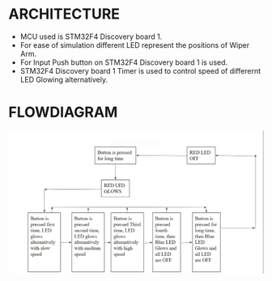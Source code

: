 # ARCHITECTURE
* MCU used is STM32F4 Discovery board 1.
* For ease of simulation different LED represent the positions of Wiper Arm.
* For Input Push button on STM32F4 Discovery board 1 is used.
* STM32F4 Discovery board 1 Timer is used to control speed of differernt LED Glowing alternatively. 
# FLOWDIAGRAM
![](1.png)
